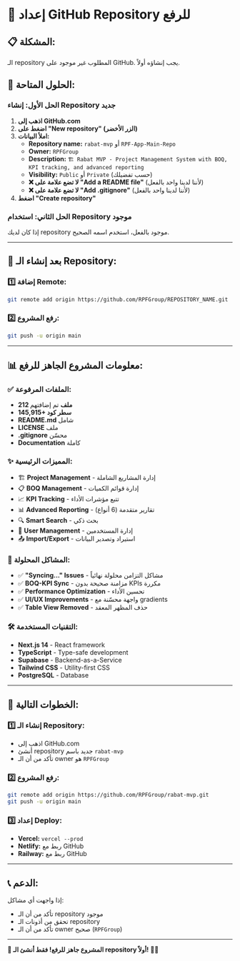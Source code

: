 # 🚀 إعداد GitHub Repository للرفع

## 📋 **المشكلة:**
الـ repository المطلوب غير موجود على GitHub. يجب إنشاؤه أولاً.

## 🔧 **الحلول المتاحة:**

### **الحل الأول: إنشاء Repository جديد**

1. **اذهب إلى GitHub.com**
2. **اضغط على "New repository" (الزر الأخضر)**
3. **املأ البيانات:**
   - **Repository name:** `rabat-mvp` أو `RPF-App-Main-Repo`
   - **Owner:** `RPFGroup`
   - **Description:** `🏗️ Rabat MVP - Project Management System with BOQ, KPI tracking, and advanced reporting`
   - **Visibility:** `Public` أو `Private` (حسب تفضيلك)
   - **❌ لا تضع علامة على "Add a README file"** (لأننا لدينا واحد بالفعل)
   - **❌ لا تضع علامة على "Add .gitignore"** (لأننا لدينا واحد بالفعل)
4. **اضغط "Create repository"**

### **الحل الثاني: استخدام Repository موجود**

إذا كان لديك repository موجود بالفعل، استخدم اسمه الصحيح.

---

## 🚀 **بعد إنشاء الـ Repository:**

### **1️⃣ إضافة Remote:**
```bash
git remote add origin https://github.com/RPFGroup/REPOSITORY_NAME.git
```

### **2️⃣ رفع المشروع:**
```bash
git push -u origin main
```

---

## 📊 **معلومات المشروع الجاهز للرفع:**

### **✅ الملفات المرفوعة:**
- **212 ملف** تم إضافتهم
- **145,915+ سطر كود**
- **README.md** شامل
- **LICENSE** ملف
- **.gitignore** محسّن
- **Documentation** كاملة

### **✨ المميزات الرئيسية:**
- 🏗️ **Project Management** - إدارة المشاريع الشاملة
- 📋 **BOQ Management** - إدارة قوائم الكميات
- 📈 **KPI Tracking** - تتبع مؤشرات الأداء
- 📊 **Advanced Reporting** - تقارير متقدمة (6 أنواع)
- 🔍 **Smart Search** - بحث ذكي
- 👥 **User Management** - إدارة المستخدمين
- 📤 **Import/Export** - استيراد وتصدير البيانات

### **🔧 المشاكل المحلولة:**
- ✅ **"Syncing..." Issues** - مشاكل التزامن محلولة نهائياً
- ✅ **BOQ-KPI Sync** - مزامنة صحيحة بدون KPIs مكررة
- ✅ **Performance Optimization** - تحسين الأداء
- ✅ **UI/UX Improvements** - واجهة محسّنة مع gradients
- ✅ **Table View Removed** - حذف المظهر المعقد

### **🛠️ التقنيات المستخدمة:**
- **Next.js 14** - React framework
- **TypeScript** - Type-safe development
- **Supabase** - Backend-as-a-Service
- **Tailwind CSS** - Utility-first CSS
- **PostgreSQL** - Database

---

## 🎯 **الخطوات التالية:**

### **1️⃣ إنشاء الـ Repository:**
- اذهب إلى GitHub.com
- أنشئ repository جديد باسم `rabat-mvp`
- تأكد من أن الـ owner هو `RPFGroup`

### **2️⃣ رفع المشروع:**
```bash
git remote add origin https://github.com/RPFGroup/rabat-mvp.git
git push -u origin main
```

### **3️⃣ إعداد Deploy:**
- **Vercel:** `vercel --prod`
- **Netlify:** ربط مع GitHub
- **Railway:** ربط مع GitHub

---

## 📞 **الدعم:**

إذا واجهت أي مشاكل:
- تأكد من أن الـ repository موجود
- تحقق من أذونات الـ repository
- تأكد من أن الـ owner صحيح (`RPFGroup`)

---

**🎊 المشروع جاهز للرفع! فقط أنشئ الـ repository أولاً!** 🚀✨
